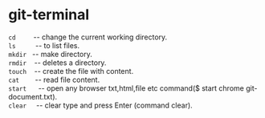 # git-terminal

`cd`    &nbsp;&nbsp;&nbsp;&nbsp;&nbsp;&nbsp;&nbsp; -- change the current working directory.<br>
`ls`    &nbsp;&nbsp;&nbsp;&nbsp;&nbsp;&nbsp;&nbsp;&nbsp; -- to list files.<br>
`mkdir`	&nbsp; -- make directory.<br>
`rmdir`	&nbsp;&nbsp; -- deletes a directory.<br>
`touch`	&nbsp;&nbsp; -- create the file with content.<br>
`cat`   &nbsp;&nbsp;&nbsp;&nbsp;&nbsp;&nbsp; -- read file content.<br>
`start`	&nbsp;&nbsp;&nbsp;&nbsp; -- open any browser txt,html,file etc command($ start chrome git-document.txt).<br>
`clear`	&nbsp;&nbsp;&nbsp; -- clear type and press Enter (command clear).<br>
